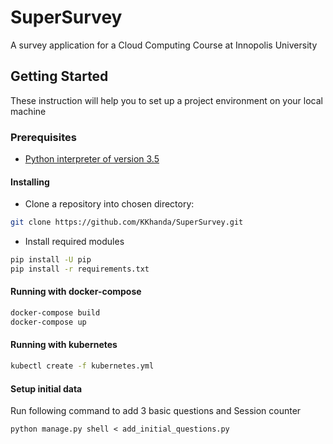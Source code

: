 # SuperSurvey

A survey application for a Cloud Computing Course at Innopolis University

## Getting Started

These instruction will help you to set up a project environment on your local machine

### Prerequisites

* [Python interpreter of version 3.5](https://www.python.org/downloads/release/python-354/)

#### Installing

* Clone a repository into chosen directory:

```sh
git clone https://github.com/KKhanda/SuperSurvey.git
```

* Install required modules

```sh
pip install -U pip
pip install -r requirements.txt
```

#### Running with docker-compose

```sh
docker-compose build
docker-compose up
```

#### Running with kubernetes

```bash
kubectl create -f kubernetes.yml
```

#### Setup initial data

Run following command to add 3 basic questions and Session counter

`python manage.py shell < add_initial_questions.py`
